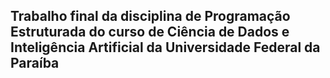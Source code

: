 ## Trabalho final da disciplina de Programação Estruturada do curso de Ciência de Dados e Inteligência Artificial da Universidade Federal da Paraíba
